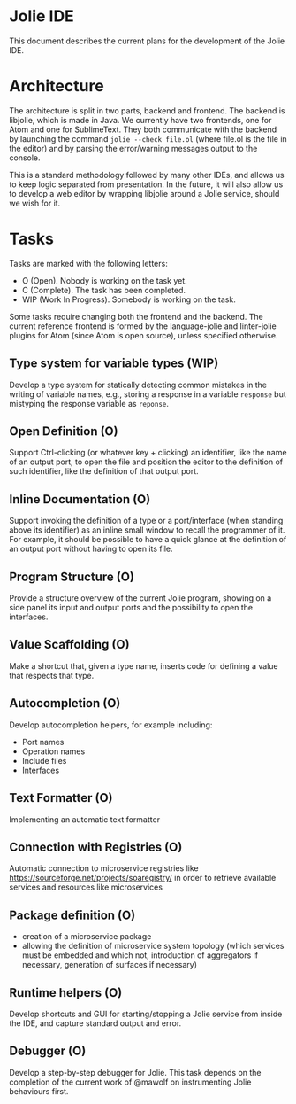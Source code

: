# Jolie IDE

This document describes the current plans for the development of the Jolie IDE.


# Architecture

The architecture is split in two parts, backend and frontend. The backend is
libjolie, which is made in Java. We currently have two frontends, one for Atom
and one for SublimeText. They both communicate with the backend by launching the
command `jolie --check file.ol` (where file.ol is the file in the editor) and by
parsing the error/warning messages output to the console.

This is a standard methodology followed by many other IDEs, and allows us to
keep logic separated from presentation. In the future, it will also allow us to
develop a web editor by wrapping libjolie around a Jolie service, should we wish
for it.


# Tasks

Tasks are marked with the following letters:
- O (Open). Nobody is working on the task yet.
- C (Complete). The task has been completed.
- WIP (Work In Progress). Somebody is working on the task.

Some tasks require changing both the frontend and the backend. The current
reference frontend is formed by the language-jolie and linter-jolie plugins for
Atom (since Atom is open source), unless specified otherwise.

## Type system for variable types (WIP)

Develop a type system for statically detecting common mistakes in the writing
of variable names, e.g., storing a response in a variable `response` but mistyping
the response variable as `reponse`.

## Open Definition (O)

Support Ctrl-clicking (or whatever key + clicking) an identifier, like the name of an output port, to open the file and position the editor to the definition of such identifier, like the definition of that output port.

## Inline Documentation (O)

Support invoking the definition of a type or a port/interface (when standing above its identifier) as an inline small window to recall the programmer of it.
For example, it should be possible to have a quick glance at the definition of an output port without having to open its file.

## Program Structure (O)

Provide a structure overview of the current Jolie program, showing on a side panel its input and output ports and the possibility to open the interfaces.

## Value Scaffolding (O)

Make a shortcut that, given a type name, inserts code for defining a value that respects that type.

## Autocompletion (O)

Develop autocompletion helpers, for example including:
- Port names
- Operation names
- Include files
- Interfaces

## Text Formatter (O)
Implementing an automatic text formatter

## Connection with Registries (O)
Automatic connection to microservice registries like https://sourceforge.net/projects/soaregistry/
in order to retrieve available services and resources like microservices

## Package definition (O)
- creation of a microservice package
- allowing the definition of microservice system topology (which services must be embedded and which not, introduction of aggregators if necessary, generation of surfaces if necessary)

## Runtime helpers (O)

Develop shortcuts and GUI for starting/stopping a Jolie service from inside the
IDE, and capture standard output and error.

## Debugger (O)

Develop a step-by-step debugger for Jolie. This task depends on the completion
of the current work of @mawolf on instrumenting Jolie behaviours first.
